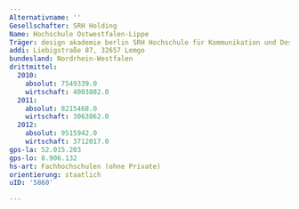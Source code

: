 ```yaml
---
Alternativname: ''
Gesellschafter: SRH Holding
Name: Hochschule Ostwestfalen-Lippe
Träger: design akademie berlin SRH Hochschule für Kommunikation und Design GmbH
addi: Liebigstraße 87, 32657 Lemgo
bundesland: Nordrhein-Westfalen
drittmittel:
  2010:
    absolut: 7549339.0
    wirtschaft: 4003802.0
  2011:
    absolut: 8215468.0
    wirtschaft: 3063862.0
  2012:
    absolut: 9515942.0
    wirtschaft: 3712017.0
gps-la: 52.015.203
gps-lo: 8.906.132
hs-art: Fachhochschulen (ohne Private)
orientierung: staatlich
uID: '5860'

---
```


